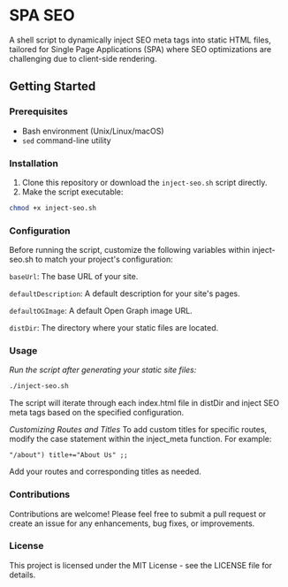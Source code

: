 # SPA SEO

A shell script to dynamically inject SEO meta tags into static HTML files, tailored for Single Page Applications (SPA) where SEO optimizations are challenging due to client-side rendering.

## Getting Started

### Prerequisites

- Bash environment (Unix/Linux/macOS)
- `sed` command-line utility

### Installation

1. Clone this repository or download the `inject-seo.sh` script directly.
2. Make the script executable:
```bash
chmod +x inject-seo.sh
```


### Configuration
Before running the script, customize the following variables within inject-seo.sh to match your project's configuration:

`baseUrl`: The base URL of your site.

`defaultDescription`: A default description for your site's pages.

`defaultOGImage`: A default Open Graph image URL.

`distDir`: The directory where your static files are located.


### Usage
*Run the script after generating your static site files:*

```bash
./inject-seo.sh
```

The script will iterate through each index.html file in distDir and inject SEO meta tags based on the specified configuration.

*Customizing Routes and Titles*
To add custom titles for specific routes, modify the case statement within the inject_meta function. For example:

```shell
"/about") title+="About Us" ;;
```

Add your routes and corresponding titles as needed.

### Contributions
Contributions are welcome! Please feel free to submit a pull request or create an issue for any enhancements, bug fixes, or improvements.

### License
This project is licensed under the MIT License - see the LICENSE file for details.